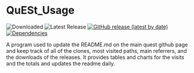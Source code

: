 # QuESt_Usage

![Downloaded](https://img.shields.io/endpoint?url=https://alope489.github.io/shields/badge_data.json)
![Latest Release](https://img.shields.io/endpoint?url=https://alope489.github.io/shields/release_badge_data.json)
[![GitHub release (latest by date)](https://img.shields.io/github/v/release/sandialabs/snl-quest)](https://github.com//sandialabs/snl-quest/releases)
[![Dependencies](https://img.shields.io/librariesio/github/sandialabs/snl-quest)](https://libraries.io/github/sandialabs/snl-quest)



A program used to update the README.md on the main quest github page and keep track of all of the clones, most visited paths, main referrers, and the downloads of the releases.
It provides tables and charts for the visits and the totals and updates the readme daily.

<!-- PLOT_PLACEHOLDER_START -->
<!-- PLOT_PLACEHOLDER_END -->

<!-- TABLE_DOWNLOADS_PLACEHOLDER_START -->
<!-- TABLE_DOWNLOADS_PLACEHOLDER_END -->

<!-- TABLE_PATHS_PLACEHOLDER_START -->
<!-- TABLE_PATHS_PLACEHOLDER_END -->

<!-- TABLE_REFERRERS_PLACEHOLDER_START -->
<!-- TABLE_REFERRERS_PLACEHOLDER_END -->
